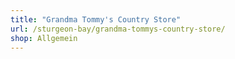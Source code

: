```yaml
---
title: "Grandma Tommy's Country Store"
url: /sturgeon-bay/grandma-tommys-country-store/
shop: Allgemein
---
```

